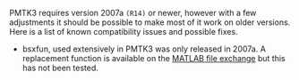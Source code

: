 PMTK3 requires version 2007a `(R14)` or newer, however with a few adjustments it should be possible to make most of it work on older versions. Here is a list of known compatibility issues and possible fixes.

  * bsxfun, used extensively in PMTK3 was only released in 2007a. A replacement function is available on the [MATLAB file exchange](http://www.mathworks.com/matlabcentral/fileexchange/18685) but this has not been tested.